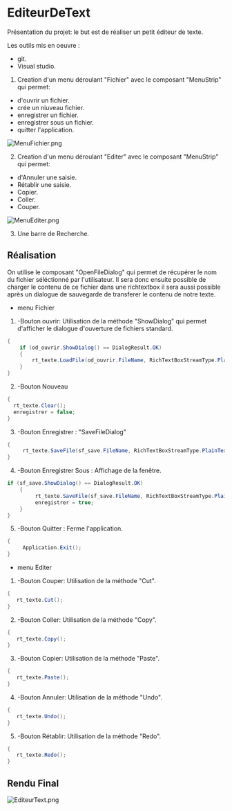 # EditeurDeText

Présentation du projet: le but est de réaliser un petit éditeur de texte.

Les outils mis en oeuvre :

* git.
* Visual studio.

1. Creation d'un menu déroulant "Fichier" avec le composant "MenuStrip" qui permet:
- d'ouvrir un fichier. 
- crée un niuveau fichier. 
- enregistrer un fichier. 
- enregistrer sous un fichier. 
- quitter l'application. 

![MenuFichier.png](http://image.noelshack.com/fichiers/2019/14/6/1554565926-img-20190406-095754.jpg)

2. Creation d'un menu déroulant "Editer" avec le composant "MenuStrip" qui permet:
- d'Annuler une saisie. 
- Rétablir une saisie. 
- Copier. 
- Coller. 
- Couper. 

![MenuEditer.png](http://image.noelshack.com/fichiers/2019/14/6/1554565984-img-20190406-095804.jpg)

3. Une barre de Recherche.

## Réalisation ##

On utilise le composant "OpenFileDialog" qui permet de récupérer le nom du fichier séléctionné par l'utilisateur.
Il sera donc ensuite possible de charger le contenu de ce fichier dans une richtextbox
il sera aussi possible après un dialogue de sauvegarde de transferer le contenu de notre texte.

- menu Fichier
1. -Bouton ouvrir: Utilisation de la méthode "ShowDialog" qui permet d'afficher le dialogue d'ouverture de fichiers standard.
```cs
{
    if (od_ouvrir.ShowDialog() == DialogResult.OK)
    {
        rt_texte.LoadFile(od_ouvrir.FileName, RichTextBoxStreamType.PlainText);
    }
}
```
2. -Bouton Nouveau 
```cs
{
  rt_texte.Clear();
  enregistrer = false;
}
```
3. -Bouton Enregistrer : "SaveFileDialog"
```cs
{
     rt_texte.SaveFile(sf_save.FileName, RichTextBoxStreamType.PlainText);
}
```
4. -Bouton Enregistrer Sous : Affichage de la fenêtre.
```cs
if (sf_save.ShowDialog() == DialogResult.OK)
    {
         rt_texte.SaveFile(sf_save.FileName, RichTextBoxStreamType.PlainText);
         enregistrer = true;
    }
}
```
5. -Bouton Quitter : Ferme l'application. 
```cs
{
     Application.Exit();
}
```


- menu Editer
1. -Bouton Couper: Utilisation de la méthode "Cut".
```cs
{
   rt_texte.Cut();
}
```
2. -Bouton Coller: Utilisation de la méthode "Copy".
```cs
{
   rt_texte.Copy();
}
```
3. -Bouton Copier: Utilisation de la méthode "Paste".
```cs
{
   rt_texte.Paste();
}
```
4. -Bouton Annuler: Utilisation de la méthode "Undo".
```cs
{
   rt_texte.Undo();
}
```
5. -Bouton Rétablir: Utilisation de la méthode "Redo".
```cs
{
   rt_texte.Redo();
}
```


## Rendu Final ##
![EditeurText.png](http://image.noelshack.com/fichiers/2019/14/6/1554537607-capture.png)
